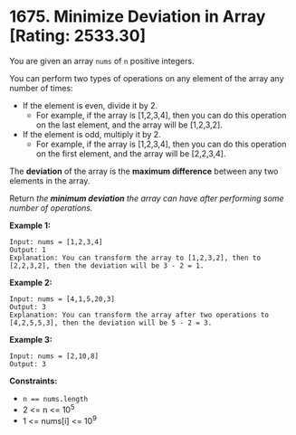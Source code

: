 # 1675. Minimize Deviation in Array [Rating: 2533.30]

You are given an array `nums` of `n` positive integers.

You can perform two types of operations on any element of the array any number of times:

- If the element is even, divide it by 2.
	- For example, if the array is [1,2,3,4], then you can do this operation on the last element, and the array will be [1,2,3,2].
- If the element is odd, multiply it by 2.
	- For example, if the array is [1,2,3,4], then you can do this operation on the first element, and the array will be [2,2,3,4].

The **deviation** of the array is the **maximum difference** between any two elements in the array.

Return *the **minimum deviation** the array can have after performing some number of operations.*

 

**Example 1:**

```
Input: nums = [1,2,3,4]
Output: 1
Explanation: You can transform the array to [1,2,3,2], then to [2,2,3,2], then the deviation will be 3 - 2 = 1.
```

**Example 2:**

```
Input: nums = [4,1,5,20,3]
Output: 3
Explanation: You can transform the array after two operations to [4,2,5,5,3], then the deviation will be 5 - 2 = 3.
```

**Example 3:**

```
Input: nums = [2,10,8]
Output: 3
```

 

**Constraints:**

- `n == nums.length`
- 2 <= n <= 10<sup>5</sup>
- 1 <= nums[i] <= 10<sup>9</sup>